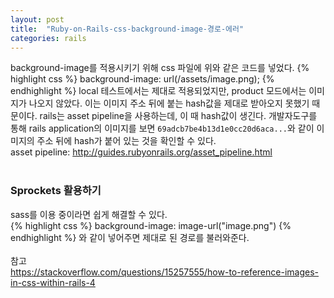 ```yaml
---
layout: post
title:  "Ruby-on-Rails-css-background-image-경로-에러"
categories: rails
---
```

background-image를 적용시키기 위해 css 파일에 위와 같은 코드를 넣었다.
{% highlight css %}
background-image: url(/assets/image.png);
{% endhighlight %}
local 테스트에서는 제대로 적용되었지만, product 모드에서는 이미지가 나오지 않았다.
이는 이미지 주소 뒤에 붙는 hash값을 제대로 받아오지 못했기 때문이다.
rails는 asset pipeline을 사용하는데, 이 때 hash값이 생긴다.
개발자도구를 통해 rails application의 이미지를 보면 `69adcb7be4b13d1e0cc20d6aca...`와 같이 이미지의 주소 뒤에 hash가 붙어 있는 것을 확인할 수 있다.<br>
asset pipeline: <http://guides.rubyonrails.org/asset_pipeline.html>
<br><br>

### Sprockets 활용하기
sass를 이용 중이라면 쉽게 해결할 수 있다.<br>
{% highlight css %}
background-image: image-url("image.png")
{% endhighlight %}
와 같이 넣어주면 제대로 된 경로를 불러와준다.<br><br>
참고<br>
<https://stackoverflow.com/questions/15257555/how-to-reference-images-in-css-within-rails-4>
